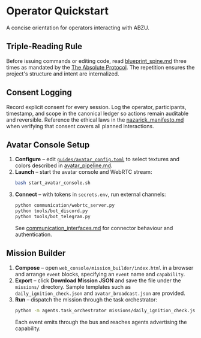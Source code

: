 # Operator Quickstart

A concise orientation for operators interacting with ABZU.

## Triple-Reading Rule
Before issuing commands or editing code, read [blueprint_spine.md](blueprint_spine.md) three times as mandated by the [The Absolute Protocol](The_Absolute_Protocol.md). The repetition ensures the project's structure and intent are internalized.

## Consent Logging
Record explicit consent for every session. Log the operator, participants, timestamp, and scope in the canonical ledger so actions remain auditable and reversible. Reference the ethical laws in the [nazarick_manifesto.md](nazarick_manifesto.md) when verifying that consent covers all planned interactions.

## Avatar Console Setup

1. **Configure** – edit [`guides/avatar_config.toml`](../guides/avatar_config.toml) to select textures and colors described in [avatar_pipeline.md](avatar_pipeline.md).
2. **Launch** – start the avatar console and WebRTC stream:
   ```bash
   bash start_avatar_console.sh
   ```
3. **Connect** – with tokens in `secrets.env`, run external channels:
   ```bash
   python communication/webrtc_server.py
   python tools/bot_discord.py
   python tools/bot_telegram.py
   ```
   See [communication_interfaces.md](communication_interfaces.md) for connector behaviour and authentication.

## Mission Builder

1. **Compose** – open `web_console/mission_builder/index.html` in a browser and arrange `event` blocks, specifying an `event` name and `capability`.
2. **Export** – click **Download Mission JSON** and save the file under the `missions/` directory. Sample templates such as `daily_ignition_check.json` and `avatar_broadcast.json` are provided.
3. **Run** – dispatch the mission through the task orchestrator:
   ```bash
   python -m agents.task_orchestrator missions/daily_ignition_check.json
   ```
   Each event emits through the bus and reaches agents advertising the capability.
